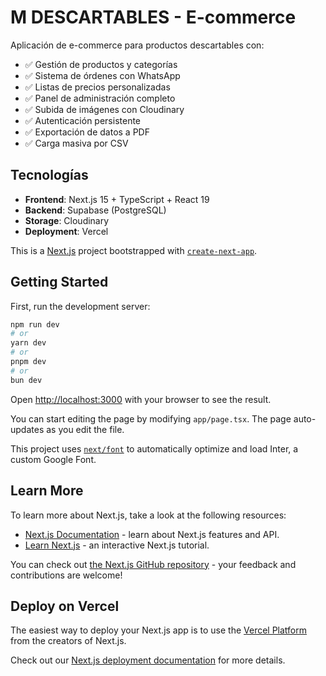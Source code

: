 # M DESCARTABLES - E-commerce

Aplicación de e-commerce para productos descartables con:
- ✅ Gestión de productos y categorías
- ✅ Sistema de órdenes con WhatsApp
- ✅ Listas de precios personalizadas
- ✅ Panel de administración completo
- ✅ Subida de imágenes con Cloudinary
- ✅ Autenticación persistente
- ✅ Exportación de datos a PDF
- ✅ Carga masiva por CSV

## Tecnologías
- **Frontend**: Next.js 15 + TypeScript + React 19
- **Backend**: Supabase (PostgreSQL)
- **Storage**: Cloudinary
- **Deployment**: Vercel

This is a [Next.js](https://nextjs.org) project bootstrapped with [`create-next-app`](https://nextjs.org/docs/app/api-reference/create-next-app).

## Getting Started

First, run the development server:

```bash
npm run dev
# or
yarn dev
# or
pnpm dev
# or
bun dev
```

Open [http://localhost:3000](http://localhost:3000) with your browser to see the result.

You can start editing the page by modifying `app/page.tsx`. The page auto-updates as you edit the file.

This project uses [`next/font`](https://nextjs.org/docs/app/building-your-application/optimizing/fonts) to automatically optimize and load Inter, a custom Google Font.

## Learn More

To learn more about Next.js, take a look at the following resources:

- [Next.js Documentation](https://nextjs.org/docs) - learn about Next.js features and API.
- [Learn Next.js](https://nextjs.org/learn) - an interactive Next.js tutorial.

You can check out [the Next.js GitHub repository](https://github.com/vercel/next.js) - your feedback and contributions are welcome!

## Deploy on Vercel

The easiest way to deploy your Next.js app is to use the [Vercel Platform](https://vercel.com/new?utm_medium=default-template&filter=next.js&utm_source=create-next-app&utm_campaign=create-next-app-readme) from the creators of Next.js.

Check out our [Next.js deployment documentation](https://nextjs.org/docs/app/building-your-application/deploying) for more details.
